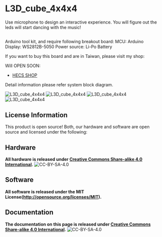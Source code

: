 L3D_cube_4x4x4
==============================================

Use microphone to design an interactive experience.
You will figure out the leds will start dancing with the music!

## 

Arduino tool kit, and require following breakout board:
MCU: Arduino 
Display: WS2812B-5050
Power source: Li-Po Battery


If you want to buy this board and are in Taiwan, please visit my shop: 

Will OPEN SOON:
* [HECS SHOP](https://www.)


Detail information please refer system block diagram.

![*L3D_cube_4x4x4*](L3D_cube_4x4x4-1)
![*L3D_cube_4x4x4*]()
![*L3D_cube_4x4x4*]()
![*L3D_cube_4x4x4*]()

## 

## License Information

This product is open source! Both, our hardware and software are open source and licensed under the following:

## Hardware

**All hardware is released under [Creative Commons Share-alike 4.0 International](http://creativecommons.org/licenses/by-sa/4.0/).**
![CC-BY-SA-4.0](https://i.creativecommons.org/l/by-sa/4.0/88x31.png)

## Software 

**All software is released under the MIT License(http://opensource.org/licenses/MIT).**

## Documentation

**The documentation on this page is released under [Creative Commons Share-alike 4.0 International](http://creativecommons.org/licenses/by-sa/4.0/).**
![CC-BY-SA-4.0](https://i.creativecommons.org/l/by-sa/4.0/88x31.png)
